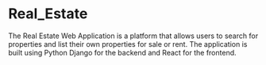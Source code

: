 # Real_Estate
The Real Estate Web Application is a platform that allows users to search for properties and list their own properties for sale or rent. The application is built using Python Django for the backend and React for the frontend.
